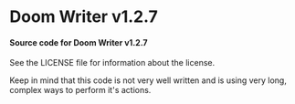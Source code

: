 # Doom Writer v1.2.7
#### Source code for Doom Writer v1.2.7

See the LICENSE file for information about the license.

Keep in mind that this code is not very well written and is using very long, complex ways to perform it's actions.
